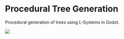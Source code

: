 # Procedural Tree Generation

Procedural generation of trees using L-Systems in Godot. 

![](https://github.com/adszads/godot-procedural-tree-generation/blob/master/Demos/demo.gif)
